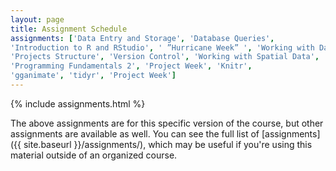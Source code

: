 ```yaml
---
layout: page
title: Assignment Schedule
assignments: ['Data Entry and Storage', 'Database Queries',
'Introduction to R and RStudio', ' ”Hurricane Week” ', 'Working with Data', 'Data Visualization',
'Projects Structure', 'Version Control', 'Working with Spatial Data', 'Programming Fundamentals 1',
'Programming Fundamentals 2', 'Project Week', 'Knitr',
'gganimate', 'tidyr', 'Project Week']
---
```


{% include assignments.html %}

The above assignments are for this specific version of the course, but other
assignments are available as well. You can see the full list of
[assignments]({{ site.baseurl }}/assignments/), which may be useful if you're using this material
outside of an organized course.

<!-- Schedule Management
- Update the `assignments:` list with `title:` from `assignments/` files. 
- Add 'Template' to `assignments:` to view the course template from `docs/`. 
- The remaining content should be left AS IS.
-->
